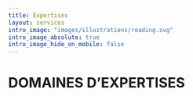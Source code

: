 ```yaml
---
title: Expertises
layout: services
intro_image: "images/illustrations/reading.svg"
intro_image_absolute: true
intro_image_hide_on_mobile: false
---
```


# DOMAINES D’EXPERTISES


